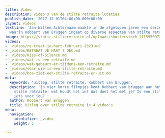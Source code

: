 ```yaml
---
title: Video
description: Video's van de stilte retraite locaties
publish_date: '2017-12-01T04:00:00.000+00:00'
layout: videos
textline: 'Jan-Willem Achternaam maakte in de afgelopen jaren een serie korte filmpjes
  waarin Robbert van Bruggen ingaat op diverse aspecten van stilte retraites. '
image: https://static.stilteretraite.nl/uploads/shutterstock_1115950973.jpg
videos:
- _videos/re-treat-je-hart-februari-2023.md
- _videos/RETREAT JE HART 7 DEC.md
- _videos/Kiss-of-Silence.md
- _videos/wat-is-een-retraite.md
- _videos/wat-gebeurt-er-tijdens-een-retraite.md
- _videos/voor-wie-is-een-stilte-retraite.md
- _videos/hoe-ziet-een-stilte-retraite-er-uit.md
meta:
  keywords: 'uitleg, stilte retraite, Robbert van bruggen, '
  description: 'In vier korte filmpjes komt Robbert van bruggen aan het woord over
    stilte retraite: wat houdt het in? Wat doet het met je? Is een stilte retraite
    iets voor jou? '
  author: Robbert van Bruggen
  title: Uitleg over stilte retraite in 4 video's
menu:
  navigation:
    identifier: _video
    weight: 5

---
```

